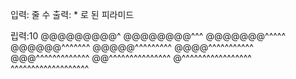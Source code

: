 입력: 줄 수
출력: * 로 된 피라미드

립력:10
@@@@@@@@@^
@@@@@@@@^^^
@@@@@@@^^^^^
@@@@@@^^^^^^^
@@@@@^^^^^^^^^
@@@@^^^^^^^^^^^
@@@^^^^^^^^^^^^^
@@^^^^^^^^^^^^^^^
@^^^^^^^^^^^^^^^^^
^^^^^^^^^^^^^^^^^^^

